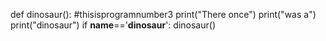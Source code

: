 def dinosaur():
#thisisprogramnumber3
  print("There once")
  print("was a")
  print("dinosaur")
if  __name__=='__dinosaur__':
  dinosaur()
